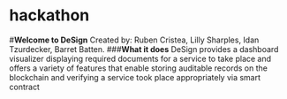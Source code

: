 # hackathon
#**Welcome to DeSign**
Created by: Ruben Cristea, Lilly Sharples, Idan Tzurdecker, Barret Batten. 
###**What it does**
DeSign provides a dashboard visualizer displaying required documents for a service to take place and offers a variety of features that 
enable storing auditable records on the blockchain and verifying a service took place appropriately via smart contract
